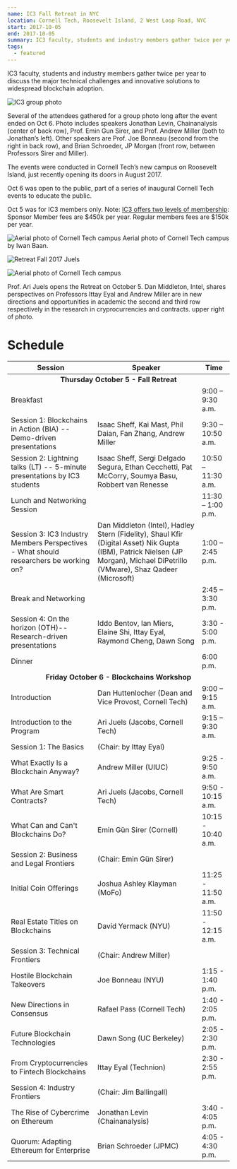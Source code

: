 ```yaml
---
name: IC3 Fall Retreat in NYC
location: Cornell Tech, Roosevelt Island, 2 West Loop Road, NYC
start: 2017-10-05
end: 2017-10-05
summary: IC3 faculty, students and industry members gather twice per year to discuss the major technical challenges and innovative solutions to widespread blockchain adoption.
tags:
  - featured
---
```


IC3 faculty, students and industry members gather twice per year to discuss the major technical challenges and innovative solutions to widespread blockchain adoption.

![IC3 group photo](../images/events/retreat-NYC-2017/ic3_group_photo_oct_6.jpg)

Several of the attendees gathered for a group photo long after the event ended on Oct 6. Photo includes 
speakers Jonathan Levin, Chainanalysis (center of back row), Prof. Emin Gun Sirer, and Prof.
Andrew Miller (both to Jonathan’s left). Other speakers are Prof. Joe Bonneau (second from the right in 
back row), and Brian Schroeder, JP Morgan (front row, between Professors Sirer and Miller). 

The events were conducted in Cornell Tech’s new campus on Roosevelt Island, just recently opening its doors in August 2017.  

Oct 6 was open to the public, part of a series of inaugural Cornell Tech events to educate the public.

Oct 5 was for IC3 members only. Note: [IC3 offers two levels of membership](http://www.initc3.org/partners.html): Sponsor Member fees are $450k per year. Regular members fees are $150k per year. 

![Aerial photo of Cornell Tech campus](../images/events/retreat-NYC-2017/cornell_tech_campus.jpg)
Aerial photo of Cornell Tech campus by Iwan Baan.

![Retreat Fall 2017 Juels](../images/events/retreat-NYC-2017/retreat_fall_2017_juels.jpg)

![Aerial photo of Cornell Tech campus](../images/events/retreat-NYC-2017/retreat_fall_2017_industry.jpg)

Prof. Ari Juels opens the Retreat on October 5.           Dan Middleton, Intel, shares perspectives on
      Professors Ittay Eyal and Andrew Miller are in           new directions and opportunities in academic 
      the second and third row respectively in the               research in cryprocurrencies and contracts.
      upper right of photo.



# Schedule
<table class="ui striped table">
<thead>
<tr>
<th>Session</th><th>Speaker</th><th>Time</th>
</tr>
</thead>
<tbody>
<tr>
<td colspan="3" style="text-align:center"><strong>Thursday October 5 - Fall Retreat
</strong></td>
</tr>
<tr>
<td>Breakfast</td>
<td></td>
<td>9:00 – 9:30 a.m.</td>
</tr>
<tr>
<td>Session 1: Blockchains in Action (BIA) -- Demo-driven presentations</td>
<td>Isaac Sheff, Kai Mast, Phil Daian, Fan Zhang, Andrew Miller</td>
<td>9:30 – 10:50 a.m.</td>
</tr>
<tr>
<td>Session 2: Lightning talks (LT) -- 5-minute presentations by IC3 students</td>
<td>Isaac Sheff, Sergi Delgado Segura, Ethan Cecchetti, Pat McCorry, Soumya Basu, Robbert van Renesse</td>
<td>10:50 – 11:30 a.m.</td>
</tr>
<tr>
<td>Lunch and Networking Session</td>
<td></td>
<td>11:30 – 1:00 p.m.</td>
</tr>
<tr>
<td>Session 3: IC3 Industry Members Perspectives - What should researchers be working on?</td>
<td>Dan Middleton (Intel), Hadley Stern (Fidelity), Shaul Kfir (Digital Asset)
Nik Gupta (IBM), Patrick Nielsen (JP Morgan), Michael DiPetrillo (VMware),
Shaz Qadeer (Microsoft)
</td>
<td>1:00 – 2:45 p.m.</td>
</tr>
<tr>
<td>Break and Networking</td>
<td></td>
<td>2:45 – 3:30 p.m.</td>
</tr>
<tr>
<td>Session 4: On the horizon (OTH)--Research-driven presentations</td>
<td>Iddo Bentov, Ian Miers, Elaine Shi, Ittay Eyal, Raymond Cheng, Dawn Song</td>
<td>3:30 - 5:00 p.m.</td>
</tr>
<tr>
<td>Dinner</td>
<td></td>
<td>6:00 p.m.</td>
</tr>
<tr>
<td colspan="3" style="text-align:center"><strong>Friday October 6  - Blockchains Workshop
</strong></td>
</tr>
<tr>
<td> Introduction </td>
<td> Dan Huttenlocher (Dean and Vice Provost, Cornell Tech)</td>
<td>9:00 – 9:15 a.m.</td>
</tr>
<tr>
<td>Introduction to the Program</td>
<td>Ari Juels (Jacobs, Cornell Tech)</td>
<td>9:15 – 9:30 a.m.</td>
</tr>
<tr>
<td> Session 1: The Basics</td>
<td>(Chair: by Ittay Eyal)</td>
<td></td>
</tr>
<tr>
<td> What Exactly Is a Blockchain Anyway?</td>
<td>Andrew Miller (UIUC)</td>
<td> 9:25 - 9:50 a.m. </td>
</tr>
<tr>
<td> What Are Smart Contracts?</td>
<td>Ari Juels (Jacobs, Cornell Tech)</td>
<td> 9:50 - 10:15 a.m. </td>
</tr>
<tr>
<td> What Can and Can't Blockchains Do?</td>
<td> Emin Gün Sirer (Cornell)</td>
<td> 10:15 - 10:40 a.m. </td>
</tr>
<tr>
<td>Session 2: Business and Legal Frontiers</td>
<td>(Chair: Emin Gün Sirer)</td>
<td></td>
</tr>
<tr>
<td> Initial Coin Offerings</td>
<td> Joshua Ashley Klayman (MoFo)</td>
<td> 11:25 - 11:50 a.m. </td>
</tr>
<tr>
<td>Real Estate Titles on Blockchains</td>
<td> David Yermack (NYU)</td>
<td> 11:50 - 12:15 a.m. </td>
</tr>
<tr>
<td>Session 3: Technical Frontiers</td>
<td>(Chair: Andrew Miller)</td>
<td></td>
</tr>
<tr>
<td>Hostile Blockchain Takeovers</td>
<td> Joe Bonneau (NYU)</td>
<td> 1:15 - 1:40 p.m. </td>
</tr>
<tr>
<td> New Directions in Consensus</td>
<td>Rafael Pass (Cornell Tech)</td>
<td> 1:40 - 2:05 p.m. </td>
</tr>
<tr>
<td> Future Blockchain Technologies</td>
<td>Dawn Song (UC Berkeley)</td>
<td> 2:05 - 2:30 p.m. </td>
</tr>
<tr>
<td>From Cryptocurrencies to Fintech Blockchains</td>
<td>Ittay Eyal (Technion)</td>
<td> 2:30 - 2:55 p.m. </td>
</tr>
<tr>
<td>Session 4: Industry Frontiers</td>
<td>(Chair: Jim Ballingall)</td>
<td></td>
</tr>
<tr>
<td>The Rise of Cybercrime on Ethereum</td>
<td>Jonathan Levin (Chainanalysis)</td>
<td> 3:40 - 4:05 p.m. </td>
</tr>
<tr>
<td>Quorum: Adapting Ethereum for Enterprise</td>
<td>Brian Schroeder (JPMC)</td>
<td> 4:05 - 4:30 p.m. </td>
</tr>
</tbody>
</table>



